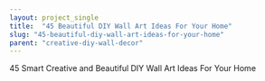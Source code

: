 ```yaml
---
layout: project_single
title:  "45 Beautiful DIY Wall Art Ideas For Your Home"
slug: "45-beautiful-diy-wall-art-ideas-for-your-home"
parent: "creative-diy-wall-decor"
---
```

45 Smart Creative and Beautiful DIY Wall Art Ideas For Your Home